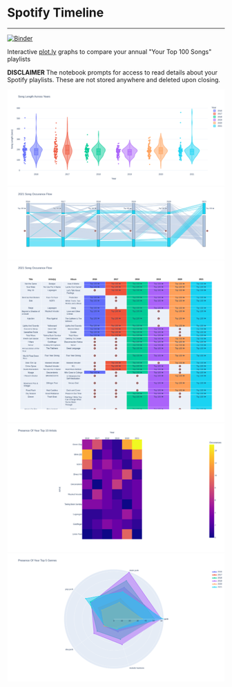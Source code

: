 # Spotify Timeline

-------
[![Binder](https://mybinder.org/badge_logo.svg)](https://mybinder.org/v2/gh/DoubleGremlin181/Spotify-Timeline/HEAD?labpath=Timeline%20Dashboard(Minimized).ipynb)

Interactive [plot.ly](https://plotly.com/graphing-libraries/) graphs to compare your annual "Your Top 100 Songs" playlists

**DISCLAIMER** The notebook prompts for access to read details about your Spotify playlists. These are not stored anywhere and deleted upon closing.

![Song Length Across Years](assets/plot%201.png)
![Song Occurance Flow(Chart)](assets/plot%202.png)
![Song Occurance Flow(Table)](assets/plot%203.png)
![Presence Of Your Top 10 Artists](assets/plot%204.png)
![Presence Of Your Top 5 Genres](assets/plot%205.png)